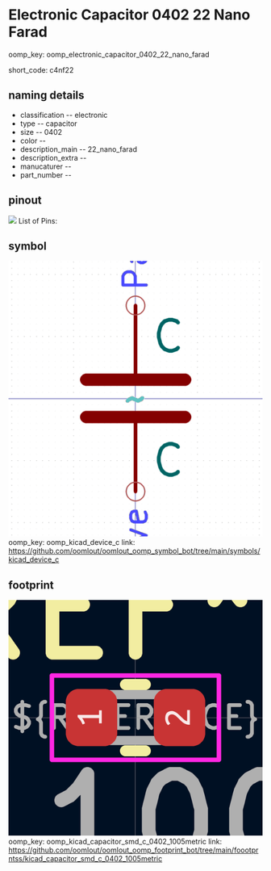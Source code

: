 # Electronic Capacitor 0402 22 Nano Farad
oomp_key: oomp_electronic_capacitor_0402_22_nano_farad  

short_code: c4nf22
## naming details
* classification -- electronic
* type -- capacitor
* size -- 0402
* color -- 
* description_main -- 22_nano_farad
* description_extra -- 
* manucaturer -- 
* part_number -- 
## pinout
![](working_pinout_600.png)
List of Pins:

## symbol

![](symbol/0/working/working_600.png)
oomp_key: oomp_kicad_device_c
link: https://github.com/oomlout/oomlout_oomp_symbol_bot/tree/main/symbols/kicad_device_c


## footprint

![](footprint/0/working/working_600.png)
oomp_key: oomp_kicad_capacitor_smd_c_0402_1005metric
link: https://github.com/oomlout/oomlout_oomp_footprint_bot/tree/main/foootprntss/kicad_capacitor_smd_c_0402_1005metric
